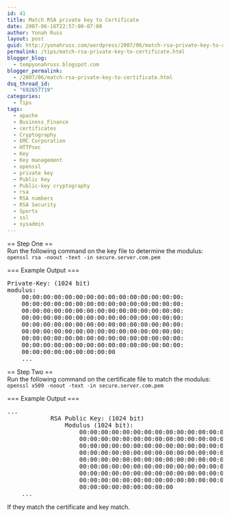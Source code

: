 ```yaml
---
id: 41
title: Match RSA private key to Certificate
date: 2007-06-16T22:57:00-07:00
author: Yonah Russ
layout: post
guid: http://yonahruss.com/wordpress/2007/06/match-rsa-private-key-to-certificate.html
permalink: /tips/match-rsa-private-key-to-certificate.html
blogger_blog:
  - tempyonahruss.blogspot.com
blogger_permalink:
  - /2007/06/match-rsa-private-key-to-certificate.html
dsq_thread_id:
  - "692657719"
categories:
  - Tips
tags:
  - apache
  - Business_Finance
  - certificates
  - Cryptography
  - EMC Corporation
  - HTTPsec
  - Key
  - Key management
  - openssl
  - private key
  - Public Key
  - Public-key cryptography
  - rsa
  - RSA numbers
  - RSA Security
  - Sports
  - ssl
  - sysadmin
---
```

== Step One ==  
Run the following command on the key file to determine the modulus:  
`openssl rsa -noout -text -in secure.server.com.pem`

=== Example Output ===

<pre>Private-Key: (1024 bit)<br />modulus:<br />    00:00:00:00:00:00:00:00:00:00:00:00:00:00:00:<br />    00:00:00:00:00:00:00:00:00:00:00:00:00:00:00:<br />    00:00:00:00:00:00:00:00:00:00:00:00:00:00:00:<br />    00:00:00:00:00:00:00:00:00:00:00:00:00:00:00:<br />    00:00:00:00:00:00:00:00:00:00:00:00:00:00:00:<br />    00:00:00:00:00:00:00:00:00:00:00:00:00:00:00:<br />    00:00:00:00:00:00:00:00:00:00:00:00:00:00:00:<br />    00:00:00:00:00:00:00:00:00:00:00:00:00:00:00:<br />    00:00:00:00:00:00:00:00:00<br />    ...<br /></pre>

== Step Two ==  
Run the following command on the certificate file to match the modulus:  
`openssl x509 -noout -text -in secure.server.com.pem`

=== Example Output ===

<pre>...<br />            RSA Public Key: (1024 bit)<br />                Modulus (1024 bit):<br />                    00:00:00:00:00:00:00:00:00:00:00:00:00:00:00:<br />                    00:00:00:00:00:00:00:00:00:00:00:00:00:00:00:<br />                    00:00:00:00:00:00:00:00:00:00:00:00:00:00:00:<br />                    00:00:00:00:00:00:00:00:00:00:00:00:00:00:00:<br />                    00:00:00:00:00:00:00:00:00:00:00:00:00:00:00:<br />                    00:00:00:00:00:00:00:00:00:00:00:00:00:00:00:<br />                    00:00:00:00:00:00:00:00:00:00:00:00:00:00:00:<br />                    00:00:00:00:00:00:00:00:00:00:00:00:00:00:00:<br />                    00:00:00:00:00:00:00:00:00<br />    ...<br /></pre>

If they match the certificate and key match.